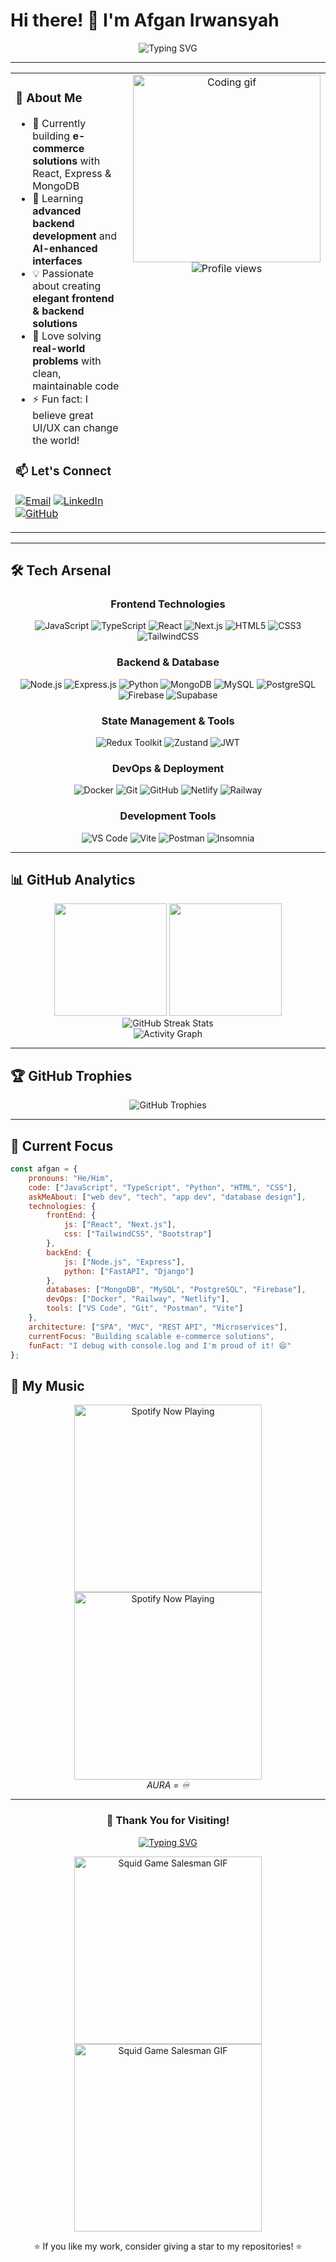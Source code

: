 # Hi there! 👋 I'm Afgan Irwansyah

<div align="center">
  <img src="https://readme-typing-svg.herokuapp.com?font=Fira+Code&pause=1000&color=00D9FF&center=true&vCenter=true&width=435&lines=Full+Stack+Web+Developer;React+%26+Node.js+Enthusiast;Clean+Code+Advocate;Problem+Solver" alt="Typing SVG" />
</div>

---

<table>
<tr>
<td valign="top" width="50%">

### 🚀 About Me

- 🔭 Currently building **e-commerce solutions** with React, Express & MongoDB
- 🌱 Learning **advanced backend development** and **AI-enhanced interfaces**
- 💡 Passionate about creating **elegant frontend & backend solutions**
- 🎯 Love solving **real-world problems** with clean, maintainable code
- ⚡ Fun fact: I believe great UI/UX can change the world!

### 📫 Let's Connect
[![Email](https://img.shields.io/badge/Email-afganirw07%40gmail.com-red?style=flat-square&logo=gmail&logoColor=white)](mailto:afganirw07@gmail.com)
[![LinkedIn](https://img.shields.io/badge/LinkedIn-afganirw07-blue?style=flat-square&logo=linkedin&logoColor=white)](https://www.linkedin.com/in/afganirw07/)
[![GitHub](https://img.shields.io/badge/GitHub-afganirw07-black?style=flat-square&logo=github&logoColor=white)](https://github.com/afganirw07)

</td>
<td valign="top" width="50%">

<div align="center">
  <img src="https://media3.giphy.com/media/v1.Y2lkPTc5MGI3NjExdHE3bXFvcGN3aHdjcXd3MXVsOXBnbmtva2hqNzFsdGF0cDQ2MmZxYSZlcD12MV9pbnRlcm5hbF9naWZfYnlfaWQmY3Q9Zw/QDjpIL6oNCVZ4qzGs7/giphy.gif" width="300" alt="Coding gif"/>
  <br/>
  <img src="https://komarev.com/ghpvc/?username=afganirw07&label=Profile%20views&color=0e75b6&style=flat" alt="Profile views" />
</div>

</td>
</tr>
</table>

---

## 🛠️ Tech Arsenal

<div align="center">

### Frontend Technologies
![JavaScript](https://img.shields.io/badge/JavaScript-F7DF1E?style=for-the-badge&logo=javascript&logoColor=black)
![TypeScript](https://img.shields.io/badge/TypeScript-007ACC?style=for-the-badge&logo=typescript&logoColor=white)
![React](https://img.shields.io/badge/React-20232A?style=for-the-badge&logo=react&logoColor=61DAFB)
![Next.js](https://img.shields.io/badge/Next.js-000000?style=for-the-badge&logo=next.js&logoColor=white)
![HTML5](https://img.shields.io/badge/HTML5-E34F26?style=for-the-badge&logo=html5&logoColor=white)
![CSS3](https://img.shields.io/badge/CSS3-1572B6?style=for-the-badge&logo=css3&logoColor=white)
![TailwindCSS](https://img.shields.io/badge/TailwindCSS-38B2AC?style=for-the-badge&logo=tailwind-css&logoColor=white)

### Backend & Database
![Node.js](https://img.shields.io/badge/Node.js-43853D?style=for-the-badge&logo=node.js&logoColor=white)
![Express.js](https://img.shields.io/badge/Express.js-404D59?style=for-the-badge&logo=express&logoColor=white)
![Python](https://img.shields.io/badge/Python-3776AB?style=for-the-badge&logo=python&logoColor=white)
![MongoDB](https://img.shields.io/badge/MongoDB-4EA94B?style=for-the-badge&logo=mongodb&logoColor=white)
![MySQL](https://img.shields.io/badge/MySQL-00000F?style=for-the-badge&logo=mysql&logoColor=white)
![PostgreSQL](https://img.shields.io/badge/PostgreSQL-316192?style=for-the-badge&logo=postgresql&logoColor=white)
![Firebase](https://img.shields.io/badge/Firebase-FFCA28?style=for-the-badge&logo=firebase&logoColor=black)
![Supabase](https://img.shields.io/badge/Supabase-3ECF8E?style=for-the-badge&logo=supabase&logoColor=white)

### State Management & Tools
![Redux Toolkit](https://img.shields.io/badge/Redux_Toolkit-593D88?style=for-the-badge&logo=redux&logoColor=white)
![Zustand](https://img.shields.io/badge/Zustand-FF6B6B?style=for-the-badge&logo=react&logoColor=white)
![JWT](https://img.shields.io/badge/JWT-black?style=for-the-badge&logo=JSON%20web%20tokens)

### DevOps & Deployment
![Docker](https://img.shields.io/badge/Docker-2CA5E0?style=for-the-badge&logo=docker&logoColor=white)
![Git](https://img.shields.io/badge/Git-F05032?style=for-the-badge&logo=git&logoColor=white)
![GitHub](https://img.shields.io/badge/GitHub-100000?style=for-the-badge&logo=github&logoColor=white)
![Netlify](https://img.shields.io/badge/Netlify-00C7B7?style=for-the-badge&logo=netlify&logoColor=white)
![Railway](https://img.shields.io/badge/Railway-131415?style=for-the-badge&logo=railway&logoColor=white)

### Development Tools
![VS Code](https://img.shields.io/badge/VS_Code-0078D4?style=for-the-badge&logo=visual%20studio%20code&logoColor=white)
![Vite](https://img.shields.io/badge/Vite-646CFF?style=for-the-badge&logo=vite&logoColor=white)
![Postman](https://img.shields.io/badge/Postman-FF6C37?style=for-the-badge&logo=postman&logoColor=white)
![Insomnia](https://img.shields.io/badge/Insomnia-4000BF?logo=insomnia&logoColor=white)

</div>

---

## 📊 GitHub Analytics

<div align="center">
  <img height="180em" src="https://github-readme-stats.vercel.app/api?username=afganirw07&show_icons=true&theme=tokyonight&include_all_commits=true&count_private=true"/>
  <img height="180em" src="https://github-readme-stats.vercel.app/api/top-langs/?username=afganirw07&layout=compact&langs_count=8&theme=tokyonight"/>
</div>

<div align="center">
  <img src="https://github-readme-streak-stats.herokuapp.com/?user=afganirw07&theme=tokyonight" alt="GitHub Streak Stats" />
</div>

<div align="center">
  <img src="https://github-readme-activity-graph.vercel.app/graph?username=afganirw07&theme=tokyo-night&hide_border=true" alt="Activity Graph" />
</div>

---

## 🏆 GitHub Trophies
<div align="center">
  <img src="https://github-profile-trophy.vercel.app/?username=afganirw07&theme=tokyonight&no-frame=false&no-bg=false&margin-w=4" alt="GitHub Trophies" />
</div>

---

## 🎯 Current Focus

```javascript
const afgan = {
    pronouns: "He/Him",
    code: ["JavaScript", "TypeScript", "Python", "HTML", "CSS"],
    askMeAbout: ["web dev", "tech", "app dev", "database design"],
    technologies: {
        frontEnd: {
            js: ["React", "Next.js"],
            css: ["TailwindCSS", "Bootstrap"]
        },
        backEnd: {
            js: ["Node.js", "Express"],
            python: ["FastAPI", "Django"]
        },
        databases: ["MongoDB", "MySQL", "PostgreSQL", "Firebase"],
        devOps: ["Docker", "Railway", "Netlify"],
        tools: ["VS Code", "Git", "Postman", "Vite"]
    },
    architecture: ["SPA", "MVC", "REST API", "Microservices"],
    currentFocus: "Building scalable e-commerce solutions",
    funFact: "I debug with console.log and I'm proud of it! 😄"
};

```

## 🎵 My Music

<div align="center">
  <a href="https://open.spotify.com/user/31wizu5y3jpzqfiwetj2ek4dt4dy" target="_blank">
    <img 
      src="https://spotify-github-profile.kittinanx.com/api/view.svg?uid=31wizu5y3jpzqfiwetj2ek4dt4dy&cover_image=true&theme=default&show_offline=false&background_color=121212&interchange=false&bar_color=53b14f&bar_color_cover=false" 
      width="300" 
      alt="Spotify Now Playing"
    />
     <img 
      src="https://spotify-github-profile.kittinanx.com/api/view.svg?uid=31wizu5y3jpzqfiwetj2ek4dt4dy&cover_image=true&theme=default&show_offline=false&background_color=121212&interchange=false&bar_color=53b14f&bar_color_cover=false" 
      width="300" 
      alt="Spotify Now Playing"
    />
  </a>
  <br/>
  <i>AURA = ♾️</i>
</div>

---

<div align="center">
  
### 🙌 Thank You for Visiting!

[![Typing SVG](https://readme-typing-svg.herokuapp.com?font=Fira+Code&weight=600&size=22&duration=4000&pause=1000&color=00F7FF&center=true&vCenter=true&width=700&lines=Thanks+for+visiting+my+profile!+👋;Let's+build+something+great+together!+🚀;Always+learning+and+growing!+🌱;Feel+free+to+connect+with+me!+💬)](https://git.io/typing-svg)

<p align="center">
  <img src="https://c.tenor.com/noasUj1aGxkAAAAd/tenor.gif" width="300" alt="Squid Game Salesman GIF" />
  <img src="https://c.tenor.com/noasUj1aGxkAAAAd/tenor.gif" width="300" alt="Squid Game Salesman GIF" />
</p>


<p align="center">
  ⭐ If you like my work, consider giving a star to my repositories! ⭐
</p>


